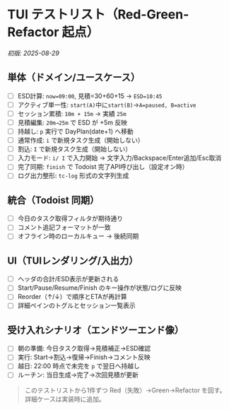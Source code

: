 # TUI テストリスト（Red-Green-Refactor 起点）

*初版: 2025-08-29*

## 単体（ドメイン/ユースケース）
- [ ] ESD計算: `now=09:00`, 見積=30+60+15 → `ESD=10:45`
- [ ] アクティブ単一性: `start(A)`中に`start(B)`→`A=paused, B=active`
- [ ] セッション累積: `10m + 15m` → 実績 `25m`
- [ ] 見積編集: `20m→25m` で ESD が +5m 反映
- [ ] 持越し: `p` 実行で DayPlan(date+1) へ移動
- [ ] 通常作成: `i` で新規タスク生成（開始しない）
- [ ] 割込: `I` で新規タスク生成（開始しない）
 - [ ] 入力モード: `i/ I` で入力開始 → 文字入力/Backspace/Enter追加/Esc取消
- [ ] 完了同期: `finish` で Todoist 完了API呼び出し（設定オン時）
- [ ] ログ出力整形: `tc-log` 形式の文字列生成

## 統合（Todoist 同期）
- [ ] 今日のタスク取得フィルタが期待通り
- [ ] コメント追記フォーマットが一致
- [ ] オフライン時のローカルキュー → 後続同期

## UI（TUIレンダリング/入出力）
- [ ] ヘッダの合計/ESD表示が更新される
- [ ] Start/Pause/Resume/Finish のキー操作が状態/ログに反映
- [ ] Reorder（↑/↓）で順序とETAが再計算
- [ ] 詳細ペインのトグルとセッション一覧表示

## 受け入れシナリオ（エンドツーエンド像）
- [ ] 朝の準備: 今日タスク取得→見積補正→ESD確認
- [ ] 実行: Start→割込→復帰→Finish→コメント反映
- [ ] 越日: 22:00 時点で未完を `p` で翌日へ持越し
- [ ] ルーチン: 当日生成→完了→次回見積が更新

> このテストリストから1件ずつ Red（失敗）→Green→Refactor を回す。詳細ケースは実装時に追加。
